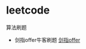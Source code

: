 # leetcode
算法刷题
- 剑指offer牛客刷题
<a href="https://github.com/SmallNancy/leetcode/tree/master/src/cn/swordPointOffer" title="swordOffer">剑指offer</a>
